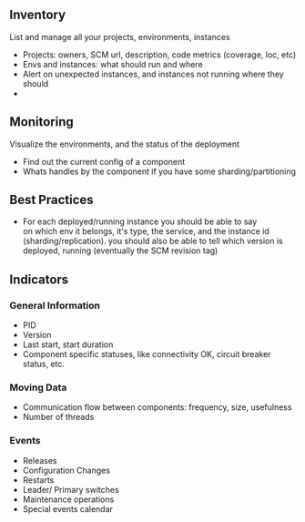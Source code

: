 

## Inventory
List and manage all your projects, environments, instances
- Projects: owners, SCM url, description, code metrics (coverage, loc, etc)
- Envs and instances: what should run and where
- Alert on unexpected instances, and instances not running where they should
- 
 
## Monitoring
Visualize the environments, and the status of the deployment

- Find out the current config of a component
- Whats handles by the component if you have some sharding/partitioning

## Best Practices
- For each deployed/running instance you should be able to say      
  on which env it belongs, it's type, the service, and the instance id (sharding/replication).
  you should also be able to tell which version is deployed, running (eventually the SCM revision tag)
  
  
## Indicators

### General Information
- PID
- Version
- Last start, start duration
- Component specific statuses, like connectivity OK, circuit breaker status, etc.  

### Moving Data
- Communication flow between components: frequency, size, usefulness 
- Number of threads

### Events
- Releases
- Configuration Changes
- Restarts
- Leader/ Primary switches
- Maintenance operations
- Special events calendar